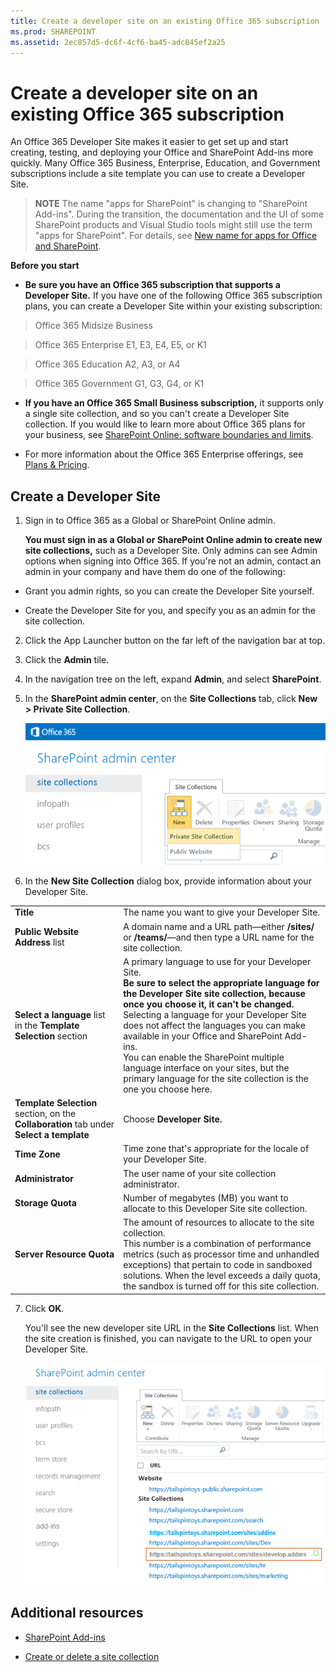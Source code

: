 ```yaml
---
title: Create a developer site on an existing Office 365 subscription
ms.prod: SHAREPOINT
ms.assetid: 2ec857d5-dc6f-4cf6-ba45-adc845ef2a25
---
```



# Create a developer site on an existing Office 365 subscription
An Office 365 Developer Site makes it easier to get set up and start creating, testing, and deploying your Office and SharePoint Add-ins more quickly. Many Office 365 Business, Enterprise, Education, and Government subscriptions include a site template you can use to create a Developer Site.
> **NOTE**
> The name "apps for SharePoint" is changing to "SharePoint Add-ins". During the transition, the documentation and the UI of some SharePoint products and Visual Studio tools might still use the term "apps for SharePoint". For details, see  [New name for apps for Office and SharePoint](new-name-for-apps-for-sharepoint.md#bk_newname). 
  
    
    

 **Before you start**
- **Be sure you have an Office 365 subscription that supports a Developer Site.** If you have one of the following Office 365 subscription plans, you can create a Developer Site within your existing subscription:
    

  
    
    
> Office 365 Midsize Business
    
  

  
    
    
> Office 365 Enterprise E1, E3, E4, E5, or K1
    
  

  
    
    
> Office 365 Education A2, A3, or A4
    
  

  
    
    
> Office 365 Government G1, G3, G4, or K1
    
  
- **If you have an Office 365 Small Business subscription,** it supports only a single site collection, and so you can't create a Developer Site collection. If you would like to learn more about Office 365 plans for your business, see [SharePoint Online: software boundaries and limits](http://office.microsoft.com/en-us/office365-sharepoint-online-enterprise-help/sharepoint-online-software-boundaries-and-limits-HA102694293.aspx).
    
  
- For more information about the Office 365 Enterprise offerings, see  [Plans &amp; Pricing](http://products.office.com/en-us/business/office-365-enterprise-e1-business-software ).
    
  

## Create a Developer Site
<a name="bk_createdevsite"> </a>


1. Sign in to Office 365 as a Global or SharePoint Online admin.
    
    **You must sign in as a Global or SharePoint Online admin to create new site collections,** such as a Developer Site. Only admins can see Admin options when signing into Office 365. If you're not an admin, contact an admin in your company and have them do one of the following:
    
  - Grant you admin rights, so you can create the Developer Site yourself.
    
  
  - Create the Developer Site for you, and specify you as an admin for the site collection.
    
  
2. Click the App Launcher button on the far left of the navigation bar at top.
    
  
3. Click the **Admin** tile.
    
  
4. In the navigation tree on the left, expand **Admin**, and select **SharePoint**.
    
  
5. In the **SharePoint admin center**, on the **Site Collections** tab, click **New > Private Site Collection**.
    
     ![SharePoint Admin Center new site collection option](images/SPAdminCenter_newSiteCollection.png)
  

  

  
6. In the **New Site Collection** dialog box, provide information about your Developer Site.
    
|||
|:-----|:-----|
|**Title** <br/> |The name you want to give your Developer Site.  <br/> |
|**Public Website Address** list <br/> |A domain name and a URL path—either **/sites/** or **/teams/**—and then type a URL name for the site collection.  <br/> |
|**Select a language** list in the **Template Selection** section <br/> |A primary language to use for your Developer Site.  <br/> **Be sure to select the appropriate language for the Developer Site site collection, because once you choose it, it can't be changed.** <br/> Selecting a language for your Developer Site does not affect the languages you can make available in your Office and SharePoint Add-ins.  <br/> You can enable the SharePoint multiple language interface on your sites, but the primary language for the site collection is the one you choose here.  <br/> |
|**Template Selection** section, on the **Collaboration** tab under **Select a template** <br/> |Choose **Developer Site.** <br/> |
|**Time Zone** <br/> |Time zone that's appropriate for the locale of your Developer Site.  <br/> |
|**Administrator** <br/> |The user name of your site collection administrator.  <br/> |
|**Storage Quota** <br/> |Number of megabytes (MB) you want to allocate to this Developer Site site collection.  <br/> |
|**Server Resource Quota** <br/> |The amount of resources to allocate to the site collection.  <br/> This number is a combination of performance metrics (such as processor time and unhandled exceptions) that pertain to code in sandboxed solutions. When the level exceeds a daily quota, the sandbox is turned off for this site collection.  <br/> |
   
7. Click **OK**.
    
    You'll see the new developer site URL in the **Site Collections** list. When the site creation is finished, you can navigate to the URL to open your Developer Site.
    
     ![New site collection provisioning](images/SPAdminCenter_newSiteCollection_provisioning.png)
  

  

  

## Additional resources
<a name="bk_addresources"> </a>


-  [SharePoint Add-ins](sharepoint-add-ins.md)
    
  
-  [Create or delete a site collection](http://office.microsoft.com/en-us/office365-sharepoint-online-enterprise-help/create-or-delete-a-site-collection-HA102772354.aspx?CTT=1)
    
  

